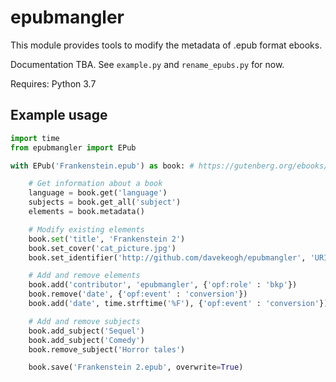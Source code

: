 # epubmangler

This module provides tools to modify the metadata of .epub format ebooks.

Documentation TBA. See `example.py` and `rename_epubs.py` for now.

Requires: Python 3.7

## Example usage

```python
import time
from epubmangler import EPub

with EPub('Frankenstein.epub') as book: # https://gutenberg.org/ebooks/84

    # Get information about a book
    language = book.get('language')
    subjects = book.get_all('subject')
    elements = book.metadata()

    # Modify existing elements
    book.set('title', 'Frankenstein 2')
    book.set_cover('cat_picture.jpg')
    book.set_identifier('http://github.com/davekeogh/epubmangler', 'URI')

    # Add and remove elements
    book.add('contributor', 'epubmangler', {'opf:role' : 'bkp'})
    book.remove('date', {'opf:event' : 'conversion'})
    book.add('date', time.strftime('%F'), {'opf:event' : 'conversion'})

    # Add and remove subjects
    book.add_subject('Sequel')
    book.add_subject('Comedy')
    book.remove_subject('Horror tales')

    book.save('Frankenstein 2.epub', overwrite=True)

```
